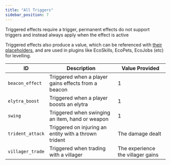 ```yaml
---
title: "All Triggers"
sidebar_position: 7
---
```


Triggered effects require a trigger, permanent effects do not support triggers and instead always apply when the effect
is active

Triggered effects also produce a value, which can be referenced with [their placeholders](https://plugins.auxilor.io/effects/configuring-an-effect#placeholders),
and are used in plugins like EcoSkills, EcoPets, EcoJobs (etc) for levelling.

| ID               | Description                                           | Value Provided                    |
| ---------------- | ----------------------------------------------------- | --------------------------------- |
| `beacon_effect`  | Triggered when a player gains effects from a beacon   | 1                                 |
| `elytra_boost`   | Triggered when a player boosts an elytra              | 1                                 |
| `swing`          | Triggered when swinging an item, hand or weapon       | 1                                 |
| `trident_attack` | Triggered on injuring an entity with a thrown trident | The damage dealt                  |
| `villager_trade` | Triggered when trading with a villager                | The experience the villager gains |


